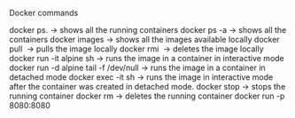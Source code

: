 Docker commands



docker ps.  -> shows all the running containers
docker ps -a -> shows all the containers
docker images -> shows all the images available locally
docker pull <image name:version> -> pulls the image locally
docker rmi <image name> -> deletes the image locally
docker run -it alpine sh -> runs the image in a container in interactive mode
docker run -d alpine tail -f /dev/null -> runs the image in a container in detached mode
docker exec -it <container-id-or-name> sh -> runs the image in interactive mode after the container was created in detached mode.
docker stop <container-id> -> stops the running container
docker rm <container-id> -> deletes the running container
docker run -p 8080:8080 <image-name>
